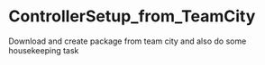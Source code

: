 # ControllerSetup_from_TeamCity
Download and create package from team city and also do some housekeeping task
